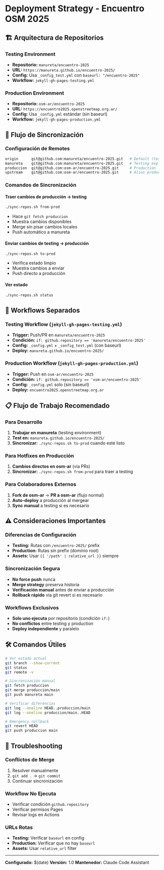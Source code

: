 # Deployment Strategy - Encuentro OSM 2025

## 🏗️ Arquitectura de Repositorios

### **Testing Environment** 
- **Repositorio:** `manureta/encuentro-2025`
- **URL:** `https://manureta.github.io/encuentro-2025/`
- **Config:** Usa `_config_test.yml` con `baseurl: "/encuentro-2025"`
- **Workflow:** `jekyll-gh-pages-testing.yml`

### **Production Environment**
- **Repositorio:** `osm-ar/encuentro-2025` 
- **URL:** `https://encuentro2025.openstreetmap.org.ar/`
- **Config:** Usa `_config.yml` estándar (sin baseurl)
- **Workflow:** `jekyll-gh-pages-production.yml`

## 🔄 Flujo de Sincronización

### Configuración de Remotes
```bash
origin      git@github.com:manureta/encuentro-2025.git   # Default (testing)
manureta    git@github.com:manureta/encuentro-2025.git   # Testing explicito  
produccion  git@github.com:osm-ar/encuentro-2025.git     # Production
upstream    git@github.com:osm-ar/encuentro-2025.git     # Alias produccion
```

### Comandos de Sincronización

#### Traer cambios de producción → testing
```bash
./sync-repos.sh from-prod
```
- Hace `git fetch produccion`
- Muestra cambios disponibles
- Merge sin pisar cambios locales
- Push automático a manureta

#### Enviar cambios de testing → producción  
```bash
./sync-repos.sh to-prod
```
- Verifica estado limpio
- Muestra cambios a enviar
- Push directo a producción

#### Ver estado
```bash
./sync-repos.sh status
```

## 🚀 Workflows Separados

### Testing Workflow (`jekyll-gh-pages-testing.yml`)
- **Trigger:** Push/PR en `manureta/encuentro-2025`
- **Condición:** `if: github.repository == 'manureta/encuentro-2025'`
- **Config:** `_config.yml` + `_config_test.yml` (con baseurl)
- **Deploy:** `manureta.github.io/encuentro-2025/`

### Production Workflow (`jekyll-gh-pages-production.yml`)
- **Trigger:** Push en `osm-ar/encuentro-2025` 
- **Condición:** `if: github.repository == 'osm-ar/encuentro-2025'`
- **Config:** `_config.yml` solo (sin baseurl)
- **Deploy:** `encuentro2025.openstreetmap.org.ar`

## 📋 Flujo de Trabajo Recomendado

### Para Desarrollo
1. **Trabajar en manureta** (testing environment)
2. **Test en:** `manureta.github.io/encuentro-2025/`
3. **Sincronizar:** `./sync-repos.sh to-prod` cuando esté listo

### Para Hotfixes en Producción
1. **Cambios directos en osm-ar** (via PRs)
2. **Sincronizar:** `./sync-repos.sh from-prod` para traer a testing

### Para Colaboradores Externos
1. **Fork de osm-ar** → **PR a osm-ar** (flujo normal)
2. **Auto-deploy** a producción al mergear
3. **Sync manual** a testing si es necesario

## ⚠️ Consideraciones Importantes

### Diferencias de Configuración
- **Testing:** Rutas con `/encuentro-2025/` prefix
- **Production:** Rutas sin prefix (dominio root)
- **Assets:** Usar `{{ '/path' | relative_url }}` siempre

### Sincronización Segura
- **No force push** nunca
- **Merge strategy** preserva historia
- **Verificación manual** antes de enviar a producción
- **Rollback rápido** via git revert si es necesario

### Workflows Exclusivos
- **Solo uno ejecuta** por repositorio (condición `if:`)
- **No conflictos** entre testing y production
- **Deploy independiente** y paralelo

## 🛠️ Comandos Útiles

```bash
# Ver estado actual
git branch --show-current
git status
git remote -v

# Sincronización manual
git fetch produccion
git merge produccion/main
git push manureta main

# Verificar diferencias
git log --oneline HEAD..produccion/main
git log --oneline produccion/main..HEAD

# Emergency rollback
git revert HEAD
git push produccion main
```

## 🚨 Troubleshooting

### Conflictos de Merge
1. Resolver manualmente
2. `git add .` → `git commit`
3. Continuar sincronización

### Workflow No Ejecuta
- Verificar condición `github.repository`
- Verificar permisos Pages
- Revisar logs en Actions

### URLs Rotas
- **Testing:** Verificar `baseurl` en config
- **Production:** Verificar que no hay `baseurl`
- **Assets:** Usar `relative_url` filter

---

**Configurado:** $(date)
**Versión:** 1.0
**Mantenedor:** Claude Code Assistant